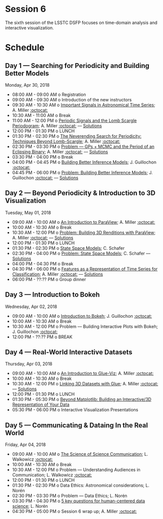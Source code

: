 # Session 6

The sixth session of the LSSTC DSFP focuses on time-domain analysis and interactive visualization.

# Schedule

## Day 1 — Searching for Periodicity and Building Better Models

Monday, Apr 30, 2018

 * 08:00 AM - 09:00 AM  o  Registration
 * 09:00 AM - 09:30 AM  o  Introduction of the new instructors
 * 09:30 AM - 10:30 AM  o  [Important Signals in Astronomical Time Series](https://github.com/LSSTC-DSFP/LSSTC-DSFP-Sessions/blob/master/Session6/Day1/TimeSeriesAperitif.ipynb); A. Miller [:octocat:](https://github.com/adamamiller) 
 * 10:30 AM - 11:00 AM  o  Break
 * 11:00 AM - 12:00 PM  o  [Periodic Signals and the Lomb Scargle Periodogram](https://github.com/LSSTC-DSFP/LSSTC-DSFP-Sessions/blob/master/Session6/Day1/ExtractingPeriodicSignals.ipynb); A. Miller [:octocat:](https://github.com/adamamiller) –– [Solutions](https://github.com/LSSTC-DSFP/LSSTC-DSFP-Sessions/blob/master/Session6/Day1/ExtractingPeriodicSignalsSolutions.ipynb)
 * 12:00 PM - 01:30 PM  o  LUNCH
 * 01:30 PM - 02:30 PM  o  [The Neverending Search for Periodicity: Techniques Beyond Lomb-Scargle](https://github.com/LSSTC-DSFP/LSSTC-DSFP-Sessions/blob/master/Session6/Day1/GaussianProcessPeriodicity.ipynb); A. Miller [:octocat:](https://github.com/adamamiller)
 * 02:30 PM - 03:30 PM  o  [Problem — GPs + MCMC and the Period of an Eclipsing Binary](https://github.com/LSSTC-DSFP/LSSTC-DSFP-Sessions/blob/master/Session6/Day1/GaussianProcessPeriodicity.ipynb); A. Miller [:octocat:](https://github.com/adamamiller) –– [Solutions](https://github.com/LSSTC-DSFP/LSSTC-DSFP-Sessions/blob/master/Session6/Day1/GaussianProcessPeriodicitySolutions.ipynb)
 * 03:30 PM - 04:00 PM  o  Break
 * 04:00 PM - 04:45 PM  o  [Building Better Inference Models](https://github.com/LSSTC-DSFP/LSSTC-DSFP-Sessions/blob/master/Session6/Day1/BuildingBetterModelsForInference.pdf); J. Guillochon [:octocat:](https://github.com/guillochon)
 * 04:45 PM - 06:00 PM  o  [Problem: Building Better Inference Models](https://github.com/LSSTC-DSFP/LSSTC-DSFP-Sessions/blob/master/Session6/Day1/BuildingBetterModels.ipynb); J. Guillochon [:octocat:](https://github.com/guillochon) –– [Solutions](https://github.com/LSSTC-DSFP/LSSTC-DSFP-Sessions/blob/master/Session6/Day1/BuildingBetterModelsSolutions.ipynb)

## Day 2 — Beyond Periodicity & Introduction to 3D Visualization

Tuesday, May 01, 2018

 * 09:00 AM - 10:00 AM  o  [An Introduction to ParaView](https://github.com/LSSTC-DSFP/LSSTC-DSFP-Sessions/blob/master/Session6/Day2/IntroToParaView.ipynb); A. Miller [:octocat:](https://github.com/adamamiller)
 * 10:00 AM - 10:30 AM  o  Break
 * 10:30 AM - 12:00 PM  o  [Problem: Building 3D Renditions with ParaView](https://github.com/LSSTC-DSFP/LSSTC-DSFP-Sessions/blob/master/Session6/Day2/IntroToParaView.ipynb); A. Miller [:octocat:](https://github.com/adamamiller) –– [Solutions](https://github.com/LSSTC-DSFP/LSSTC-DSFP-Sessions/blob/master/Session6/Day2/IntroToParaViewSolutions.ipynb)
 * 12:00 PM - 01:30 PM  o  LUNCH
 * 01:30 PM - 02:30 PM  o  [State Space Models](https://github.com/LSSTC-DSFP/LSSTC-DSFP-Sessions/blob/master/Session6/Day2/StateSpace.pdf); C. Schafer
 * 02:30 PM - 04:00 PM  o  [Problem: State Space Models](https://github.com/LSSTC-DSFP/LSSTC-DSFP-Sessions/blob/master/Session6/Day2/StateSpace.ipynb); C. Schafer –– [Solutions](https://github.com/LSSTC-DSFP/LSSTC-DSFP-Sessions/blob/master/Session6/Day2/StateSpaceSolutions.ipynb)
 * 04:00 PM - 04:30 PM  o  Break
 * 04:30 PM - 06:00 PM  o  [Features as a Representation of Time Series for Classification](https://github.com/LSSTC-DSFP/LSSTC-DSFP-Sessions/blob/master/Session6/Day2/FeatureEngineering.ipynb); A. Miller [:octocat:](https://github.com/adamamiller) –– [Solutions](https://github.com/LSSTC-DSFP/LSSTC-DSFP-Sessions/blob/master/Session6/Day2/FeatureEngineeringSolutions.ipynb)
 * 06:00 PM - ??:?? PM  o  Group dinner

## Day 3 — Introduction to Bokeh

Wednesday, Apr 02, 2018

 * 09:00 AM - 10:00 AM  o  [Introduction to Bokeh](https://github.com/LSSTC-DSFP/LSSTC-DSFP-Sessions/blob/master/Session6/Day3/Bokeh.ipynb); J. Guillochon [:octocat:](https://github.com/guillochon)
 * 10:00 AM - 10:30 AM  o  Break
 * 10:30 AM - 12:00 PM  o  Problem –– Building Interactive Plots with Bokeh; J. Guillochon [:octocat:](https://github.com/guillochon)
 * 12:00 PM - ??:?? PM  o  BREAK
  
## Day 4 — Real-World Interactive Datasets

Thursday, Apr 03, 2018

 * 09:00 AM - 10:00 AM  o  [An Introduction to Glue-Viz](https://github.com/LSSTC-DSFP/LSSTC-DSFP-Sessions/blob/master/Session6/Day4/IntroductionToGlue.ipynb); A. Miller [:octocat:](https://github.com/adamamiller)
 * 10:00 AM - 10:30 AM  o  Break
 * 10:30 AM - 12:00 PM  o  [Linking 3D Datasets with Glue](https://github.com/LSSTC-DSFP/LSSTC-DSFP-Sessions/blob/master/Session6/Day4/IntroductionToGlue.ipynb); A. Miller [:octocat:](https://github.com/adamamiller) –– [Solutions](https://github.com/LSSTC-DSFP/LSSTC-DSFP-Sessions/blob/master/Session6/Day4/IntroductionToGlueSolutions.ipynb)
 * 12:00 PM - 01:30 PM  o  LUNCH
 * 01:30 PM - 05:30 PM  o  [Beyond Matplotlib: Building an Interactive/3D Representation of Your Data](https://github.com/LSSTC-DSFP/LSSTC-DSFP-Sessions/blob/master/Session6/Day4/BeyondMatplotlib.ipynb)
 * 05:30 PM - 06:00 PM  o  Interactive Visualization Presentations

## Day 5 — Communicating & Dataing In the Real World

Friday, Apr 04, 2018

 * 09:00 AM - 10:00 AM  o  [The Science of Science Communication](https://github.com/LSSTC-DSFP/LSSTC-DSFP-Sessions/blob/master/Session6/Day5/ScienceOfSciComm.pdf); L. Walkowicz [:octocat:](https://github.com/lmwalkowicz)
 * 10:00 AM - 10:30 AM  o  Break
 * 10:30 AM - 12:00 PM  o  Problem –– Understanding Audiences in Communication; L. Walkowicz [:octocat:](https://github.com/lmwalkowicz)
 * 12:00 PM - 01:30 PM  o  LUNCH
 * 01:30 PM - 02:30 PM  o  Data Ethics: Astronomical considerations; L. Nor&eacute;n  
 * 02:30 PM - 03:30 PM  o  Problem –– Data Ethics; L. Nor&eacute;n  
 * 03:30 PM - 04:30 PM  o  [5 key questions for human-centered data science](https://github.com/LSSTC-DSFP/LSSTC-DSFP-Sessions/blob/master/Session6/Day5/five-key-questions-for-data-science-ethics.pdf); L. Nor&eacute;n
 * 04:30 PM - 05:00 PM  o  Session 6 wrap up; A. Miller [:octocat:](https://github.com/adamamiller)
